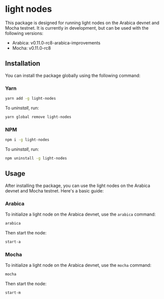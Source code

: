 # light nodes

This package is designed for running light nodes on the Arabica devnet and Mocha testnet. It is currently in development, but can be used with the following versions:

- Arabica: v0.11.0-rc8-arabica-improvements
- Mocha: v0.11.0-rc8

## Installation

You can install the package globally using the following command:

### Yarn

```bash
yarn add -g light-nodes
```

To _uninstall_, run:

```bash
yarn global remove light-nodes
```

### NPM

```bash
npm i -g light-nodes
```

To _uninstall_, run:

```bash
npm uninstall -g light-nodes
```

## Usage

After installing the package, you can use the light nodes on the Arabica devnet and Mocha testnet. Here's a basic guide:

### Arabica

To initialize a light node on the Arabica devnet, use the `arabica` command:

```bash
arabica
```

Then start the node:

```bash
start-a
```

### Mocha

To initialize a light node on the Arabica devnet, use the `mocha` command:

```bash
mocha
```

Then start the node:

```bash
start-m
```
